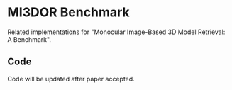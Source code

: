# MI3DOR Benchmark
Related implementations for "Monocular Image-Based 3D Model Retrieval: A Benchmark".


## Code
Code will be updated after paper accepted.
